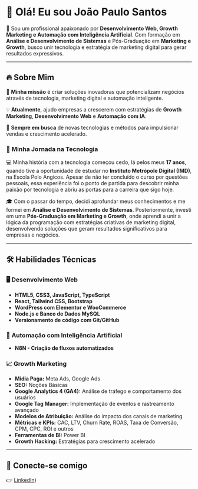 # 👋 Olá! Eu sou **João Paulo Santos**

🚀 Sou um profissional apaixonado por **Desenvolvimento Web, Growth Marketing e Automação com Inteligência Artificial**. Com formação em **Análise e Desenvolvimento de Sistemas** e Pós-Graduação em **Marketing e Growth**, busco unir tecnologia e estratégia de marketing digital para gerar resultados expressivos.

---

## 🔥 Sobre Mim
🎯 **Minha missão** é criar soluções inovadoras que potencializam negócios através de tecnologia, marketing digital e automação inteligente.

💡 **Atualmente**, ajudo empresas a crescerem com estratégias de **Growth Marketing**, **Desenvolvimento Web** e **Automação com IA**.

📍 **Sempre em busca** de novas tecnologias e métodos para impulsionar vendas e crescimento acelerado.

### 🚀 **Minha Jornada na Tecnologia**
💻 Minha história com a tecnologia começou cedo, lá pelos meus **17 anos**, quando tive a oportunidade de estudar no **Instituto Metrópole Digital (IMD)**, na Escola Polo Angicos. Apesar de não ter concluído o curso por questões pessoais, essa experiência foi o ponto de partida para descobrir minha paixão por tecnologia e abriu as portas para a carreira que sigo hoje.

🎓 Com o passar do tempo, decidi aprofundar meus conhecimentos e me formei em **Análise e Desenvolvimento de Sistemas**. Posteriormente, investi em uma **Pós-Graduação em Marketing e Growth**, onde aprendi a unir a lógica da programação com estratégias criativas de marketing digital, desenvolvendo soluções que geram resultados significativos para empresas e negócios.

---

## 🛠️ **Habilidades Técnicas**

### 🖥️ **Desenvolvimento Web**
- **HTML5, CSS3, JavaScript, TypeScript**
- **React, Tailwind CSS, Bootstrap**
- **WordPress com Elementor e WooCommerce**
- **Node.js e Banco de Dados MySQL**
- **Versionamento de código com Git/GitHub**

### 🤖 **Automação com Inteligência Artificial**
- **N8N - Criação de fluxos automatizados**

### 📈 **Growth Marketing**
- **Mídia Paga:** Meta Ads, Google Ads
- **SEO:** Noções Básicas
- **Google Analytics 4 (GA4):** Análise de tráfego e comportamento dos usuários
- **Google Tag Manager:** Implementação de eventos e rastreamento avançado
- **Modelos de Atribuição:** Análise do impacto dos canais de marketing
- **Métricas e KPIs:** CAC, LTV, Churn Rate, ROAS, Taxa de Conversão, CPM, CPC, ROI e outros
- **Ferramentas de BI:** Power BI
- **Growth Hacking:** Estratégias para crescimento acelerado

---

## 📲 **Conecte-se comigo**
👉 [LinkedIn](https://www.linkedin.com/in/joaopaulodacostasantos/))

